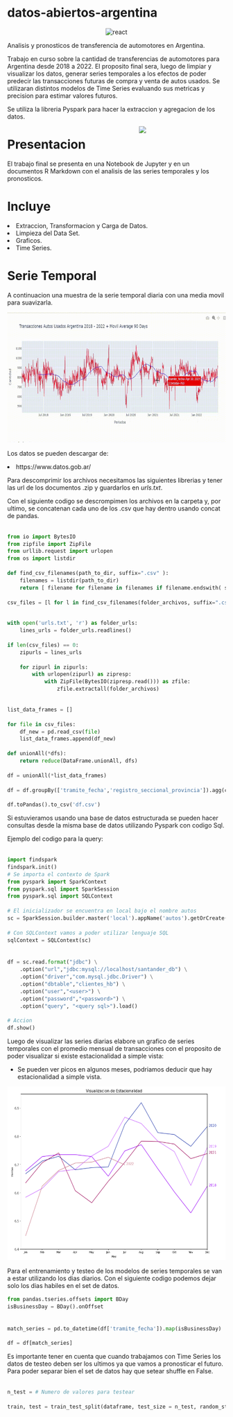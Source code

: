 # datos-abiertos-argentina

<p align="center">
<img src="https://upload.wikimedia.org/wikipedia/commons/thumb/f/f3/Apache_Spark_logo.svg/1280px-Apache_Spark_logo.svg.png" alt="react" width="300" height="150" />
</p>

Analisis y pronosticos de transferencia de automotores en Argentina.

Trabajo en curso sobre la cantidad de transferencias de automotores para Argentina desde 2018 a 2022. El proposito final sera, luego de limpiar y visualizar los datos, generar series temporales a los efectos de poder predecir las transacciones futuras de compra y venta de autos usados. Se utilizaran distintos modelos de Time Series evaluando sus metricas y precision para estimar valores futuros.

Se utiliza la libreria Pyspark para hacer la extraccion y agregacion de los datos.

<p>
<a href="https://scikit-learn.org/stable/" rel="nofollow"><img src="https://upload.wikimedia.org/wikipedia/commons/thumb/0/0a/Python.svg/1024px-Python.svg.png" align="right" width="200" style="max-width: 100%;"></a>
</p>


# Presentacion

El trabajo final se presenta en una Notebook de Jupyter y en un documentos R Markdown con el analisis de las series temporales y los pronosticos.

# Incluye

<ui>

<li>
Extraccion, Transformacion y Carga de Datos.
</li>

<li>
Limpieza del Data Set.
</li>

<li>
Graficos.
</li>

<li>
Time Series.
</li>

</ui>

# Serie Temporal 

A continuacion una muestra de la serie temporal diaria con una media movil para suavizarla.

<p align="center">
  <img 
    width="550"
    height="300"
    src="img/gf.gif"
  >
</p>


Los datos se pueden descargar de: 

<ui>
<li>
https://www.datos.gob.ar/
</li>
</ui>

Para descomprimir los archivos necesitamos las siguientes librerias y tener las url de los documentos .zip y guardarlos en _urls.txt_. 

Con el siguiente codigo se descrompimen los archivos en la carpeta y, por ultimo, se concatenan cada uno de los .csv que hay dentro usando concat de pandas.

```python

from io import BytesIO
from zipfile import ZipFile
from urllib.request import urlopen
from os import listdir

def find_csv_filenames(path_to_dir, suffix=".csv" ):
    filenames = listdir(path_to_dir)
    return [ filename for filename in filenames if filename.endswith( suffix ) ]

csv_files = [l for l in find_csv_filenames(folder_archivos, suffix=".csv" ) if 'autos' in l]

```


```python

with open('urls.txt', 'r') as folder_urls:
    lines_urls = folder_urls.readlines()

if len(csv_files) == 0:
    zipurls = lines_urls

    for zipurl in zipurls:
        with urlopen(zipurl) as zipresp:
            with ZipFile(BytesIO(zipresp.read())) as zfile:
                zfile.extractall(folder_archivos)

```


```python

list_data_frames = []

for file in csv_files:
    df_new = pd.read_csv(file)
    list_data_frames.append(df_new)

def unionAll(*dfs):
    return reduce(DataFrame.unionAll, dfs)

df = unionAll(*list_data_frames)

df = df.groupBy(['tramite_fecha','registro_seccional_provincia']).agg(count("registro_seccional_provincia").alias("count"))

df.toPandas().to_csv('df.csv')

```

Si estuvieramos usando una base de datos estructurada se pueden hacer consultas desde la misma base de datos utilizando Pyspark con codigo Sql.

Ejemplo del codigo para la query:

```python

import findspark
findspark.init()
# Se importa el contexto de Spark
from pyspark import SparkContext 
from pyspark.sql import SparkSession
from pyspark.sql import SQLContext

# El inicializador se encuentra en local bajo el nombre autos
sc = SparkSession.builder.master('local').appName('autos').getOrCreate()

# Con SQLContext vamos a poder utilizar lenguaje SQL
sqlContext = SQLContext(sc)


df = sc.read.format("jdbc") \
    .option("url","jdbc:mysql://localhost/santander_db") \
    .option("driver","com.mysql.jdbc.Driver") \
    .option("dbtable","clientes_hb") \
    .option("user","<user>") \
    .option("password","<password>") \
    .option("query", "<query sql>").load()

# Accion
df.show()


```

Luego de visualizar las series diarias elabore un grafico de series temporales con el promedio mensual de transacciones con el proposito de poder visualizar si existe estacionalidad a simple vista:

* Se pueden ver picos en algunos meses, podriamos deducir que hay estacionalidad a simple vista.

<p align="center">
  <img 
    width="550"
    height="400"
    src="img/estacional.png"
  >
</p>


Para el entrenamiento y testeo de los modelos de series temporales se van a estar utilizando los dias diarios. 
Con el siguiente codigo podemos dejar solo los dias habiles en el set de datos.

```python
from pandas.tseries.offsets import BDay
isBusinessDay = BDay().onOffset


match_series = pd.to_datetime(df['tramite_fecha']).map(isBusinessDay)

df = df[match_series]
```

Es importante tener en cuenta que cuando trabajamos con Time Series los datos de testeo deben ser los ultimos ya que vamos a pronosticar el futuro. Para poder separar bien el set de datos hay que setear shuffle en False.

```python

n_test = # Numero de valores para testear

train, test = train_test_split(dataframe, test_size = n_test, random_state = 10, shuffle = False)
```

